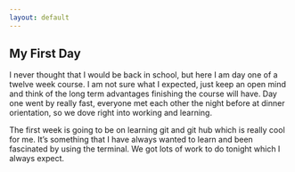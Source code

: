 ```yaml
---
layout: default
---
```

## My First Day 

I never thought that I would be back in school, but here I am day one of a twelve week course. I am not sure what I expected, just keep an open mind and think of the long term advantages finishing the course will have. Day one went by really fast, everyone met each other the night before at dinner orientation, so we dove right into working and learning. 

The first week is going to be on learning git and git hub which is really cool for me. It’s something that I have always wanted to learn and been fascinated by using the terminal. We got lots of work to do tonight which I always expect. 
